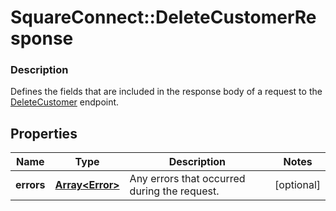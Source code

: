 # SquareConnect::DeleteCustomerResponse

### Description

Defines the fields that are included in the response body of a request to the [DeleteCustomer](#endpoint-deletecustomer) endpoint.

## Properties
Name | Type | Description | Notes
------------ | ------------- | ------------- | -------------
**errors** | [**Array&lt;Error&gt;**](Error.md) | Any errors that occurred during the request. | [optional] 


